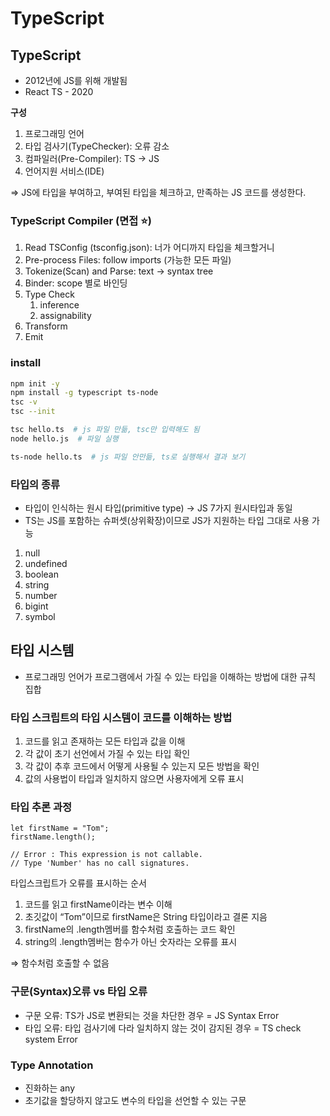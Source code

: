 # TypeScript

## TypeScript

- 2012년에 JS를 위해 개발됨
- React TS - 2020

**구성**

1. 프로그래밍 언어
2. 타입 검사기(TypeChecker): 오류 감소
3. 컴파일러(Pre-Compiler): TS → JS
4. 언어지원 서비스(IDE)

⇒ JS에 타입을 부여하고, 부여된 타입을 체크하고, 만족하는 JS 코드를 생성한다.

### TypeScript Compiler (면접 ⭐)

1. Read TSConfig (tsconfig.json): 너가 어디까지 타입을 체크할거니
2. Pre-process Files: follow imports (가능한 모든 파일)
3. Tokenize(Scan) and Parse: text → syntax tree
4. Binder: scope 별로 바인딩
5. Type Check
    1. inference
    2. assignability
6. Transform
7. Emit

### install

```bash
npm init -y
npm install -g typescript ts-node
tsc -v
tsc --init

tsc hello.ts  # js 파일 만듦, tsc만 입력해도 됨
node hello.js  # 파일 실행

ts-node hello.ts  # js 파일 안만듦, ts로 실행해서 결과 보기
```

### 타입의 종류

- 타입이 인식하는 원시 타입(primitive type) → JS 7가지 원시타입과 동일
- TS는 JS를 포함하는 슈퍼셋(상위확장)이므로 JS가 지원하는 타입 그대로 사용 가능
1. null
2. undefined
3. boolean
4. string
5. number
6. bigint
7. symbol

## 타입 시스템

- 프로그래밍 언어가 프로그램에서 가질 수 있는 타입을 이해하는 방법에 대한 규칙 집합

### 타입 스크립트의 타입 시스템이 코드를 이해하는 방법

1. 코드를 읽고 존재하는 모든 타입과 값을 이해
2. 각 값이 초기 선언에서 가질 수 있는 타입 확인
3. 각 값이 추후 코드에서 어떻게 사용될 수 있는지 모든 방법을 확인
4. 값의 사용법이 타입과 일치하지 않으면 사용자에게 오류 표시

### 타입 추론 과정

```tsx
let firstName = "Tom"; 
firstName.length();

// Error : This expression is not callable.
// Type 'Number' has no call signatures.
```

타입스크립트가 오류를 표시하는 순서

1. 코드를 읽고 firstName이라는 변수 이해
2. 초깃값이 “Tom”이므로 firstName은 String 타입이라고 결론 지음
3. firstName의 .length멤버를 함수처럼 호출하는 코드 확인
4. string의 .length멤버는 함수가 아닌 숫자라는 오류를 표시

⇒ 함수처럼 호출할 수 없음

### 구문(Syntax)오류 vs 타입 오류

- 구문 오류: TS가 JS로 변환되는 것을 차단한 경우 = JS Syntax Error
- 타입 오류: 타입 검사기에 다라 일치하지 않는 것이 감지된 경우 = TS check system Error

### Type Annotation

- 진화하는 any
- 초기값을 할당하지 않고도 변수의 타입을 선언할 수 있는 구문
